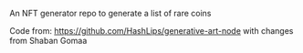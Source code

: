 An NFT generator repo to generate a list of rare coins

Code from: https://github.com/HashLips/generative-art-node with changes from Shaban Gomaa
